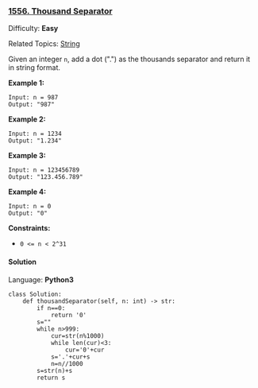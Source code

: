 ### [1556\. Thousand Separator](https://leetcode.com/problems/thousand-separator/)

Difficulty: **Easy**  

Related Topics: [String](https://leetcode.com/tag/string/)


Given an integer `n`, add a dot (".") as the thousands separator and return it in string format.

**Example 1:**

```
Input: n = 987
Output: "987"
```

**Example 2:**

```
Input: n = 1234
Output: "1.234"
```

**Example 3:**

```
Input: n = 123456789
Output: "123.456.789"
```

**Example 4:**

```
Input: n = 0
Output: "0"
```

**Constraints:**

*   `0 <= n < 2^31`


#### Solution

Language: **Python3**

```python3
class Solution:
    def thousandSeparator(self, n: int) -> str:
        if n==0:
            return '0'
        s=""
        while n>999:
            cur=str(n%1000)
            while len(cur)<3:
                cur='0'+cur
            s='.'+cur+s
            n=n//1000
        s=str(n)+s
        return s
            
```